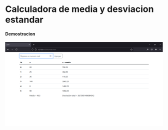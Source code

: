 # Calculadora de media y desviacion estandar

#### Demostracion
![Imagen](https://github.com/DuvanCorrea/calcular-media-y-desvicion/blob/master/Examples/Screenshot_3.png)
